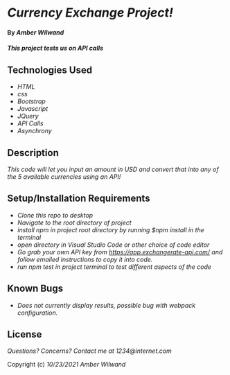 # _Currency Exchange Project!_

#### By _**Amber Wilwand**_

#### _This project tests us on API calls_

## Technologies Used

- _HTML_
- _css_
- _Bootstrap_
- _Javascript_
- _JQuery_
- _API Calls_
- _Asynchrony_

## Description

_This code will let you input an amount in USD and convert that into any of the 5 available currencies using an API!_

## Setup/Installation Requirements

- _Clone this repo to desktop_
- _Navigate to the root directory of project_
- _install npm in project root directory by running $npm install in the terminal_
- _open directory in Visual Studio Code or other choice of code editor_
- _Go grab your own API key from https://app.exchangerate-api.com/ and follow emailed instructions to copy it into code._
- _run npm test in project terminal to test different aspects of the code_

## Known Bugs

- _Does not currently display results, possible bug with webpack configuration._

## License

_Questions? Concerns? Contact me at 1234@internet.com_

Copyright (c) _10/23/2021_ _Amber Wilwand_
